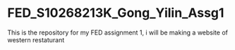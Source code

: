 # FED_S10268213K_Gong_Yilin_Assg1
This is the repository for my FED assignment 1, i will be making a website of western restaturant

